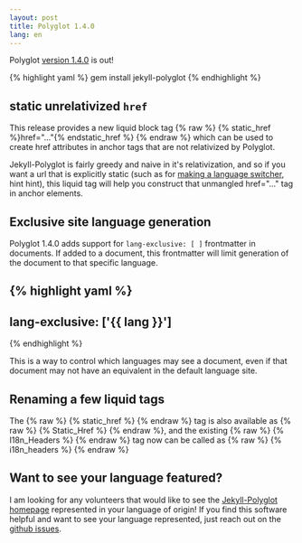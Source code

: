 ```yaml
---
layout: post
title: Polyglot 1.4.0
lang: en
---
```


Polyglot [version 1.4.0](https://rubygems.org/gems/jekyll-polyglot/versions/1.4.0) is out!

{% highlight yaml %}
gem install jekyll-polyglot
{% endhighlight %}

## static unrelativized `href`

This release provides a new liquid block tag {% raw %} {% static_href %}href="..."{% endstatic_href %} {% endraw %} which can be used to create href attributes in anchor tags that are not relativized by Polyglot.

Jekyll-Polyglot is fairly greedy and naive in it's relativization, and so if you want a url that is explicitly static (such as for [making a language switcher](https://github.com/untra/polyglot/blob/master/site/_includes/sidebar.html#L40-L42), hint hint), this liquid tag will help you construct that unmangled href="..." tag in anchor elements.

## Exclusive site language generation

Polyglot 1.4.0 adds support for `lang-exclusive: [ ]` frontmatter in documents. If added to a document, this frontmatter will limit generation of the document to that specific language.

{% highlight yaml %}
---
lang-exclusive: ['{{ lang }}']
---
{% endhighlight %}

This is a way to control which languages may see a document, even if that document may not have an equivalent in the default language site.

## Renaming a few liquid tags

The {% raw %} {% static_href %} {% endraw %} tag is also available as {% raw %} {% Static_Href %} {% endraw %}, and the existing {% raw %} {% I18n_Headers %} {% endraw %} tag now can be called as {% raw %} {% i18n_headers %} {% endraw %}

## Want to see your language featured?

I am looking for any volunteers that would like to see the [Jekyll-Polyglot homepage](https://polyglot.untra.io/) represented in your language of origin! If you find this software helpful and want to see your language represented, just reach out on the [github issues](https://github.com/untra/polyglot/issues).
